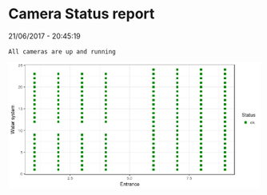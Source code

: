 Camera Status report
================
21/06/2017 - 20:45:19

    All cameras are up and running

![](camreport_files/figure-markdown_github/unnamed-chunk-2-1.png)
